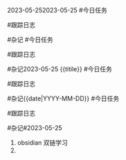 2023-05-252023-05-25
#今日任务





#跟踪日志




#杂记
#今日任务





#跟踪日志




#杂记2023-05-25 {{titile}}
#今日任务





#跟踪日志




#杂记{{date|YYYY-MM-DD}}
#今日任务





#跟踪日志




#杂记#2023-05-25
1. obsidian 双链学习
2. 